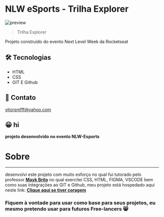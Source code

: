 # NLW eSports - Trilha Explorer

![preview](./)

> Trilha Explorer

Projeto construído do evento Next Level Week da Rocketseat

## :hammer_and_wrench: Tecnologias

- HTML
- CSS
- GIT E Github

## :calling: Contato

vitorsmfff@yahoo.com

## :grinning: hi

**projeto desenvolvido no evento NLW-Esports**

# Sobre
---
desenvolvi este projeto com muito esforço no qual fui tutorado pelo professor [**Mayk Brito**](https://github.com/maykbrito)
no qual exercitei CSS, HTML, FIGMA, VSCODE bem como suas integrações ao GIT e Github, meu projeto está hospedado aqui neste link: [**Clique aqui se tiver coragem**](https://vitorsmx.github.io/VSM-NLW-eSports-Explorer/)

### Fiquem à vontade para usar como base para seus projetos, eu mesmo pretendo usar para futuros Free-lancers :smile_cat:
